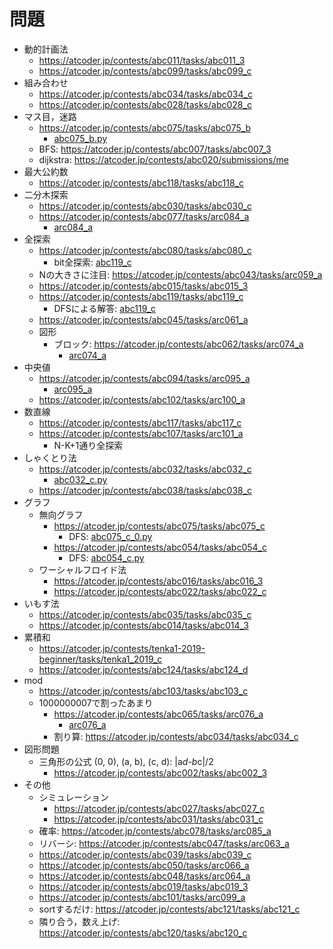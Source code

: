 # 問題

- 動的計画法
    - https://atcoder.jp/contests/abc011/tasks/abc011_3
    - https://atcoder.jp/contests/abc099/tasks/abc099_c
- 組み合わせ
    - https://atcoder.jp/contests/abc034/tasks/abc034_c
    - https://atcoder.jp/contests/abc028/tasks/abc028_c
- マス目，迷路
    - https://atcoder.jp/contests/abc075/tasks/abc075_b
        - [abc075_b.py](./abc075_b.py)
    - BFS: https://atcoder.jp/contests/abc007/tasks/abc007_3
    - dijkstra: https://atcoder.jp/contests/abc020/submissions/me
- 最大公約数
    - https://atcoder.jp/contests/abc118/tasks/abc118_c
- 二分木探索
    - https://atcoder.jp/contests/abc030/tasks/abc030_c
    - https://atcoder.jp/contests/abc077/tasks/arc084_a
        - [arc084_a](./arc084_a.py)
- 全探索
    - https://atcoder.jp/contests/abc080/tasks/abc080_c
        - bit全探索: [abc119_c](./abc080_c.py)
    - Nの大きさに注目: https://atcoder.jp/contests/abc043/tasks/arc059_a
    - https://atcoder.jp/contests/abc015/tasks/abc015_3
    - https://atcoder.jp/contests/abc119/tasks/abc119_c
        - DFSによる解答: [abc119_c](./abc119_c.py)
    - https://atcoder.jp/contests/abc045/tasks/arc061_a
    - 図形
        - ブロック: https://atcoder.jp/contests/abc062/tasks/arc074_a
            - [arc074_a](./arc074_a.py)
- 中央値
    - https://atcoder.jp/contests/abc094/tasks/arc095_a
        - [arc095_a](./arc095_a.py)
    - https://atcoder.jp/contests/abc102/tasks/arc100_a
- 数直線
    - https://atcoder.jp/contests/abc117/tasks/abc117_c
    - https://atcoder.jp/contests/abc107/tasks/arc101_a
        - N-K+1通り全探索
- しゃくとり法
    - https://atcoder.jp/contests/abc032/tasks/abc032_c
        - [abc032_c.py](./abc032_c.py)
    - https://atcoder.jp/contests/abc038/tasks/abc038_c
- グラフ
    - 無向グラフ
        - https://atcoder.jp/contests/abc075/tasks/abc075_c
            - DFS: [abc075_c_0.py](./abc075_c_0.py)
        - https://atcoder.jp/contests/abc054/tasks/abc054_c
            - DFS: [abc054_c.py](./abc054_c.py)
    - ワーシャルフロイド法
        - https://atcoder.jp/contests/abc016/tasks/abc016_3
        - https://atcoder.jp/contests/abc022/tasks/abc022_c
- いもす法
    - https://atcoder.jp/contests/abc035/tasks/abc035_c
    - https://atcoder.jp/contests/abc014/tasks/abc014_3
- 累積和
    - https://atcoder.jp/contests/tenka1-2019-beginner/tasks/tenka1_2019_c
    - https://atcoder.jp/contests/abc124/tasks/abc124_d
- mod
    - https://atcoder.jp/contests/abc103/tasks/abc103_c
    - 1000000007で割ったあまり
        - https://atcoder.jp/contests/abc065/tasks/arc076_a
            - [arc076_a](./arc076_a.py)
        - 割り算: https://atcoder.jp/contests/abc034/tasks/abc034_c
- 図形問題
    - 三角形の公式 (0, 0), (a, b), (c, d): |a*d-b*c|/2
        - https://atcoder.jp/contests/abc002/tasks/abc002_3
- その他
    - シミュレーション
        - https://atcoder.jp/contests/abc027/tasks/abc027_c
        - https://atcoder.jp/contests/abc031/tasks/abc031_c
    - 確率: https://atcoder.jp/contests/abc078/tasks/arc085_a
    - リバーシ: https://atcoder.jp/contests/abc047/tasks/arc063_a
    - https://atcoder.jp/contests/abc039/tasks/abc039_c
    - https://atcoder.jp/contests/abc050/tasks/arc066_a
    - https://atcoder.jp/contests/abc048/tasks/arc064_a
    - https://atcoder.jp/contests/abc019/tasks/abc019_3
    - https://atcoder.jp/contests/abc101/tasks/arc099_a
    - sortするだけ: https://atcoder.jp/contests/abc121/tasks/abc121_c
    - 隣り合う，数え上げ: https://atcoder.jp/contests/abc120/tasks/abc120_c